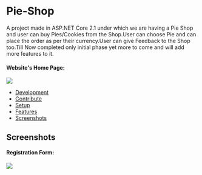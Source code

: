 # Pie-Shop
A project made in ASP.NET Core 2.1 under which we are having a Pie Shop and user can buy Pies/Cookies from the Shop.User can choose Pie and can place the order as per their currency.User can give Feedback to the Shop too.Till Now completed only initial phase yet more to come and will add more features to it.


#### Website's Home Page:
![](https://github.com/DhruvKinger/Pie-Shop/blob/master/Forgithub/Screenshot%20(644).png)

+ [Development](#development)
+ [Contribute](#contribute)
+ [Setup](#setup)
+ [Features](#features)
+ [Screenshots](#screenshots)

## Screenshots

#### Registration Form:
![](https://github.com/DhruvKinger/Pie-Shop/blob/master/Forgithub/Screenshot%20(645).png)

